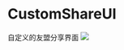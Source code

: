 # CustomShareUI
自定义的友盟分享界面
![](https://github.com/GorpelnChen/CustomShareUI/blob/master/screenshot/CustomShareUI.gif)
